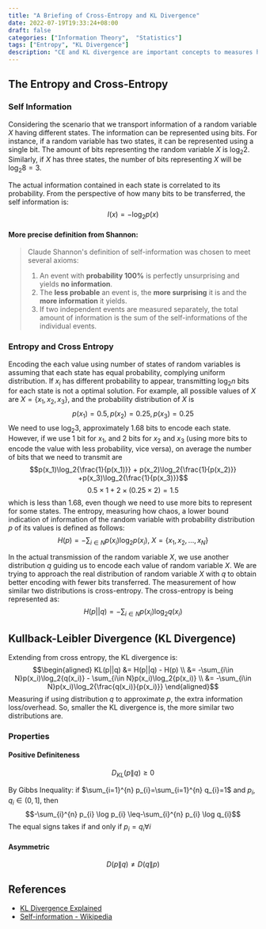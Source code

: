 ```yaml
---
title: "A Briefing of Cross-Entropy and KL Divergence"
date: 2022-07-19T19:33:24+08:00
draft: false
categories: ["Information Theory",  "Statistics"]
tags: ["Entropy", "KL Divergence"]
description: "CE and KL divergence are important concepts to measures how different two distributions are from each other on a statistics point of view. Also, viewing from information theory, KL Divergence measures the information loss / extra information when using distribution q to approximate the distribution p"
---
```

## The Entropy and Cross-Entropy
### Self Information
Considering the scenario that we transport information of a random variable $X$ having different states.
The information can be represented using bits. For instance, if a random variable has two states, it can be represented using a single bit. The amount of bits representing the random variable $X$ is $\log_{2}{2}$. Similarly, if $X$ has three states, the number of bits representing $X$ will be $\log_{2}{8}=3$. 

 The actual information contained in each state is correlated to its probability. From the perspective of how many bits to be transferred, the self information is:
$$I(x) =  -\log_2{p(x)}$$

#### More precise definition from Shannon: 
>Claude Shannon's definition of self-information was chosen to meet several axioms:
> 1. An event with **probability 100%** is perfectly unsurprising and yields **no information**.
> 2. The **less probable** an event is, the **more surprising** it is and the **more information** it yields.
> 3. If two independent events are measured separately, the total amount of information is the sum of the self-informations of the individual events.
### Entropy and Cross Entropy
Encoding the each value using number of states of random variables is assuming that each state has equal probability, complying uniform distribution. If $x_i$ has different probability to appear, transmitting $\log_2{n}$ bits for each state is not a optimal solution. For example, all possible values of $X$ are $X = \{x_1, x_2, x_3\}$, and the probability distribution of $X$ is
$$ p(x_1)=0.5, p(x_2)=0.25,p(x_3)=0.25$$
We need to use $\log_{2}{3}$, approximately 1.68 bits to encode each state. However, if we use 1 bit for $x_1$, and 2 bits for $x_2$ and $x_3$ (using more bits to encode the value with less probability, vice versa), on average the number of bits that we need to transmit are
$$p(x_1)\log_2{\frac{1}{p(x_1)}} + p(x_2)\log_2{\frac{1}{p(x_2)}} +p(x_3)\log_2{\frac{1}{p(x_3)}}$$
$$0.5\times1 + 2\times(0.25\times 2) = 1.5$$ 
which is less than 1.68, even though we need to use more bits to represent for some states.
The entropy, measuring how chaos, a lower bound indication of information of the random variable with probability distribution $p$ of its values is defined as follows:
$$H(p) = -\sum_{i\in N}p(x_i)\log_{2}{p(x_i )}, \ X=\{x_1, x_2,\dots, x_N\}$$

In the actual transmission of the random variable $X$, we use another distribution $q$ guiding us to encode each value of random variable $X$. We are trying to approach the real distribution of random variable $X$ with $q$ to obtain better encoding with fewer bits transferred. The measurement of how similar two distributions is cross-entropy. The cross-entropy is being represented as:
$$
H(p||q) = -\sum_{i\in N}p(x_i)\log_2{q(x_i)} 
$$
## Kullback-Leibler Divergence (KL Divergence) 
Extending from cross entropy, the KL divergence is: 
$$\begin{aligned}
KL(p||q) &= H(p||q) - H(p) \\
        &= -\sum_{i\in N}p(x_i)\log_2{q(x_i)}  - \sum_{i\in N}p(x_i)\log_2{p(x_i)}  \\
        &= -\sum_{i\in N}p(x_i)\log_2{\frac{q(x_i)}{p(x_i)}}
\end{aligned}$$
Measuring if using distribution $q$ to approximate $p$, the extra information loss/overhead. So, smaller the KL divergence is, the more similar two distributions are. 

### Properties
#### Positive Definiteness  
$$D_{K L}(p \| q) \geq 0$$

By Gibbs Inequality:
if $\sum_{i=1}^{n} p_{i}=\sum_{i=1}^{n} q_{i}=1$ and $p_{i}, q_{i} \in(0,1]$, then
$$-\sum_{i}^{n} p_{i} \log p_{i} \leq-\sum_{i}^{n} p_{i} \log q_{i}$$
The equal signs takes if and only if $p_{i}=q_{i} \forall i$
#### Asymmetric
$$D(p \| q) \neq D(q \| p)$$

## References
* [KL Divergence Explained](https://www.countbayesie.com/blog/2017/5/9/kullback-leibler-divergence-explained)
*  [Self-information - Wikipedia](https://en.wikipedia.org/wiki/Information_content)